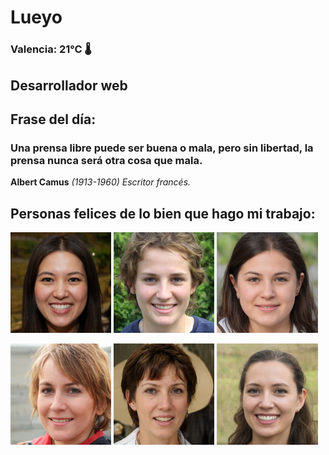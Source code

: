 # Lueyo
### Valencia:  21°C 🌡️
## Desarrollador web
## Frase del día:
<!-- START QUOTE -->
### Una prensa libre puede ser buena o mala, pero sin libertad, la prensa nunca será otra cosa que mala.
**Albert Camus** *(1913-1960) Escritor francés.*
<!-- END QUOTE -->






## Personas felices de lo bien que hago mi trabajo:

<p float="left">
  <img src="src/image_0.png" width="32%" />
  <img src="src/image_1.png" width="32%" /> 
  <img src="src/image_2.png" width="32%" />
</p>
<p float="left">
  <img src="src/image_3.png" width="32%" />
  <img src="src/image_4.png" width="32%" /> 
  <img src="src/image_5.png" width="32%" />
</p>
